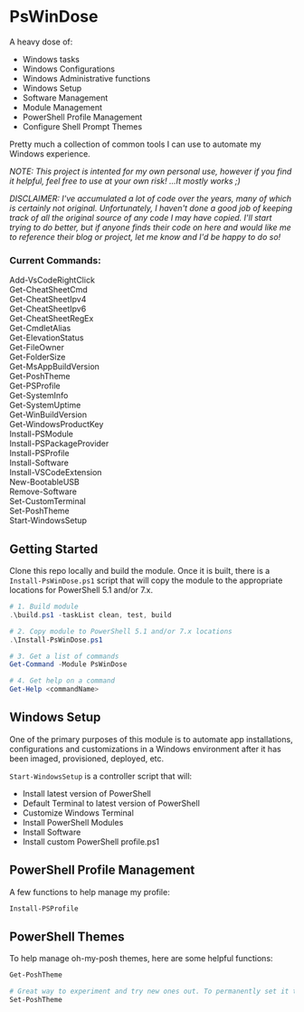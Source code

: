 # PsWinDose

A heavy dose of:

- Windows tasks
- Windows Configurations
- Windows Administrative functions
- Windows Setup
- Software Management
- Module Management
- PowerShell Profile Management
- Configure Shell Prompt Themes

Pretty much a collection of common tools I can use to automate my Windows experience.

*NOTE: This project is intented for my own personal use, however if you find it helpful, feel free to use at your own risk! ...It mostly works ;)*

*DISCLAIMER: I've accumulated a lot of code over the years, many of which is certainly not original. Unfortunately, I haven't done a good job of keeping track of all the original source of any code I may have copied. I'll start trying to do better, but if anyone finds their code on here and would like me to reference their blog or project, let me know and I'd be happy to do so!*

### Current Commands:

Add-VsCodeRightClick  
Get-CheatSheetCmd  
Get-CheatSheetIpv4  
Get-CheatSheetIpv6  
Get-CheatSheetRegEx  
Get-CmdletAlias  
Get-ElevationStatus  
Get-FileOwner  
Get-FolderSize  
Get-MsAppBuildVersion  
Get-PoshTheme  
Get-PSProfile  
Get-SystemInfo  
Get-SystemUptime  
Get-WinBuildVersion  
Get-WindowsProductKey  
Install-PSModule  
Install-PSPackageProvider  
Install-PSProfile  
Install-Software  
Install-VSCodeExtension  
New-BootableUSB  
Remove-Software  
Set-CustomTerminal  
Set-PoshTheme  
Start-WindowsSetup  

## Getting Started

Clone this repo locally and build the module. Once it is built, there is a `Install-PsWinDose.ps1` script that will copy the module to the appropriate locations for PowerShell 5.1 and/or 7.x.

```powershell
# 1. Build module
.\build.ps1 -taskList clean, test, build

# 2. Copy module to PowerShell 5.1 and/or 7.x locations
.\Install-PsWinDose.ps1

# 3. Get a list of commands
Get-Command -Module PsWinDose

# 4. Get help on a command
Get-Help <commandName>
```

## Windows Setup

One of the primary purposes of this module is to automate app installations, configurations and customizations in a Windows environment after it has been imaged, provisioned, deployed, etc.

```Start-WindowsSetup``` is a controller script that will:

- Install latest version of PowerShell
- Default Terminal to latest version of PowerShell
- Customize Windows Terminal
- Install PowerShell Modules
- Install Software
- Install custom PowerShell profile.ps1

## PowerShell Profile Management

A few functions to help manage my profile:

```powershell
Install-PSProfile
```

## PowerShell Themes

To help manage oh-my-posh themes, here are some helpful functions:

```powershell
Get-PoshTheme

# Great way to experiment and try new ones out. To permanently set it though, you need to update the theme in the profile.ps1 file.
Set-PoshTheme
```
